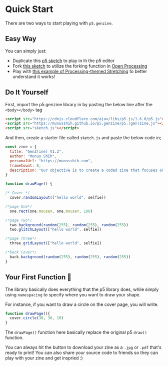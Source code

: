 # Quick Start

There are two ways to start playing with `p5.genzine`.

## Easy Way

You can simply just:

- Duplicate this [p5 sketch](https://editor.p5js.org/munusshih/sketches/WyAAMH2gY) to play in ih the p5 editor
- Fork [this sketch](https://openprocessing.org/sketch/1897656) to utilize the forking function in [Open Processing](https://openprocessing.org/) 
- Play with [this example of Processing-themed Stretching](https://openprocessing.org/sketch/1898736) to better understand it works!

## Do It Yourself

First, import the p5.genzine library in by pasting the below line after the `<body></body>` tag

```HTML
<script src="https://cdnjs.cloudflare.com/ajax/libs/p5.js/1.6.0/p5.js"></script>
<script src="https://munusshih.github.io/p5.genzine/p5.(gen)zine.js"></script>
<script src="sketch.js"></script>
```

And then, create a starter file called `sketch.js` and paste the below code in;
```javascript
const zine = {
  title: "GenZ(ine) V1.2",
  author: "Munus Shih",
  personalUrl: "https://munusshih.com",
  frameCount: 8,
  description: "Our objective is to create a coded zine that focuses on digital identity. We will use P5.js to teach ‘function’ and generate a collaborative digital profile zine in the end. We created some customized functions for people to play with this zine more easily."
}

function drawPage() {

/* Cover */
  cover.randomLayout(["hello world", selfie])

/*page One*/
  one.rect(one.mouseX, one.mouseY, 100)

/*page Two*/
  two.background(random(255), random(255), random(255))
  two.glitchLayout(["hello world", selfie])

/*page Three*/
  three.gridLayout(["hello world", selfie])

/*back Cover*/
  back.background(random(255), random(255), random(255))
}

```

## Your First Function 💖
The library basically does everything that the p5 library does, while simply using `namespacing` to specify where you want to draw your shape.

For instance, if you want to draw a circle on the cover page, you will write.

```javascript
function drawPage(){
  cover.circle(30, 30, 10)
}
```

The `drawPage()` function here basically replace the original p5 `draw()` function.

You can always hit the button to download your zine as a `.jpg` or `.pdf` that's ready to print! You can also share your source code to friends so they can play with your zine and get inspried :)
